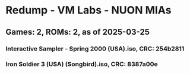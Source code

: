 # Redump - VM Labs - NUON MIAs
## Games: 2, ROMs: 2, as of 2025-03-25

### Interactive Sampler - Spring 2000 (USA).iso, CRC: 254b2811
### Iron Soldier 3 (USA) (Songbird).iso, CRC: 8387a00e
